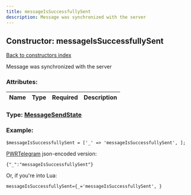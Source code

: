 ```yaml
---
title: messageIsSuccessfullySent
description: Message was synchronized with the server
---
```

## Constructor: messageIsSuccessfullySent  
[Back to constructors index](index.md)



Message was synchronized with the server

### Attributes:

| Name     |    Type       | Required | Description |
|----------|:-------------:|:--------:|------------:|



### Type: [MessageSendState](../types/MessageSendState.md)


### Example:

```
$messageIsSuccessfullySent = ['_' => 'messageIsSuccessfullySent', ];
```  

[PWRTelegram](https://pwrtelegram.xyz) json-encoded version:

```
{"_":"messageIsSuccessfullySent"}
```


Or, if you're into Lua:  


```
messageIsSuccessfullySent={_='messageIsSuccessfullySent', }

```


